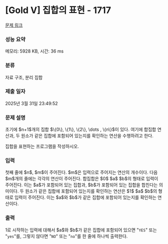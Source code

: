 # [Gold V] 집합의 표현 - 1717 

[문제 링크](https://www.acmicpc.net/problem/1717) 

### 성능 요약

메모리: 5928 KB, 시간: 36 ms

### 분류

자료 구조, 분리 집합

### 제출 일자

2025년 3월 31일 23:49:52

### 문제 설명

<p>초기에 $n+1$개의 집합 $\{0\}, \{1\}, \{2\}, \dots , \{n\}$이 있다. 여기에 합집합 연산과, 두 원소가 같은 집합에 포함되어 있는지를 확인하는 연산을 수행하려고 한다.</p>

<p>집합을 표현하는 프로그램을 작성하시오.</p>

### 입력 

 <p>첫째 줄에 $n$, $m$이 주어진다. $m$은 입력으로 주어지는 연산의 개수이다. 다음 $m$개의 줄에는 각각의 연산이 주어진다. 합집합은 $0$ $a$ $b$의 형태로 입력이 주어진다. 이는 $a$가 포함되어 있는 집합과, $b$가 포함되어 있는 집합을 합친다는 의미이다. 두 원소가 같은 집합에 포함되어 있는지를 확인하는 연산은 $1$ $a$ $b$의 형태로 입력이 주어진다. 이는 $a$와 $b$가 같은 집합에 포함되어 있는지를 확인하는 연산이다.</p>

### 출력 

 <p>1로 시작하는 입력에 대해서 $a$와 $b$가 같은 집합에 포함되어 있으면 "<code>YES</code>" 또는 "<code>yes</code>"를, 그렇지 않다면 "<code>NO</code>" 또는 "<code>no</code>"를 한 줄에 하나씩 출력한다.</p>

